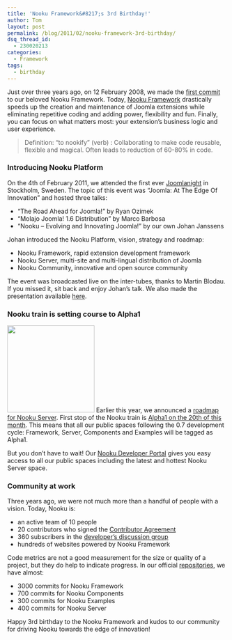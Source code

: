 ```yaml
---
title: 'Nooku Framework&#8217;s 3rd Birthday!'
author: Tom
layout: post
permalink: /blog/2011/02/nooku-framework-3rd-birthday/
dsq_thread_id:
  - 230020213
categories:
  - Framework
tags:
  - birthday
---
```

Just over three years ago, on 12 February 2008, we made the [first commit][1] to our beloved Nooku Framework. Today, [Nooku Framework][2] drastically speeds up the creation and maintenance of Joomla extensions while eliminating repetitive coding and adding power, flexibility and fun. Finally, you can focus on what matters most: your extension’s business logic and user experience.

> Definition: &#8220;to nookify&#8221; (verb) : Collaborating to make code reusable, flexible and magical. Often leads to reduction of 60-80% in code.

### Introducing Nooku Platform



On the 4th of February 2011, we attended the first ever [Joomlanight][3] in Stockholm, Sweden. The topic of this event was “Joomla: At The Edge Of Innovation” and hosted three talks:

*   “The Road Ahead for Joomla!” by Ryan Ozimek
*   “Molajo Joomla! 1.6 Distribution” by Marco Barbosa
*   “Nooku &#8211; Evolving and Innovating Joomla!” by our own Johan Janssens

Johan introduced the Nooku Platform, vision, strategy and roadmap:

*   Nooku Framework, rapid extension development framework
*   Nooku Server, multi-site and multi-lingual distribution of Joomla
*   Nooku Community, innovative and open source community

The event was broadcasted live on the inter-tubes, thanks to Martin Blodau. If you missed it, sit back and enjoy Johan’s talk. We also made the presentation available [here][4].  
<!--more-->

### Nooku train is setting course to Alpha1

<img class="alignleft" title="The Nooku Train" src="http://farm5.static.flickr.com/4031/4536195092_9407942e60_m.jpg" alt="" width="200" /> Earlier this year, we announced a [roadmap for Nooku Server][5]. First stop of the Nooku train is [Alpha1 on the 20th of this month][6]. This means that all our public spaces following the 0.7 development cycle: Framework, Server, Components and Examples will be tagged as Alpha1.

But you don’t have to wait! Our [Nooku Developer Portal][7] gives you easy access to all our public spaces including the latest and hottest Nooku Server space.

### Community at work

Three years ago, we were not much more than a handful of people with a vision. Today, Nooku is:

*   an active team of 10 people
*   20 contributors who signed the [Contributor Agreement][8]
*   360 subscribers in the [developer’s discussion group][9]
*   hundreds of websites powered by Nooku Framework

Code metrics are not a good measurement for the size or quality of a project, but they do help to indicate progress. In our official [repositories][7], we have almost:

*   3000 commits for Nooku Framework
*   700 commits for Nooku Components
*   300 commits for Nooku Examples
*   400 commits for Nooku Server

Happy 3rd birthday to the Nooku Framework and kudos to our community for driving Nooku towards the edge of innovation!

 [1]: http://nooku.assembla.com/code/nooku-framework/subversion/changesets/1
 [2]: http://www.nooku.org/framework.html
 [3]: http://www.joomlanight.se/
 [4]: http://prezi.com/qhj97qbobseg/the-nooku-platform/
 [5]: http://blog.nooku.org/2011/01/a-roadmap-for-nooku-server/
 [6]: http://groups.google.com/group/nooku-framework/browse_thread/thread/bc8c88a8e81a75c9#
 [7]: http://code.nooku.org
 [8]: http://blog.nooku.org/2010/11/nooku-contributor-agreement/
 [9]: http://lists.nooku.org